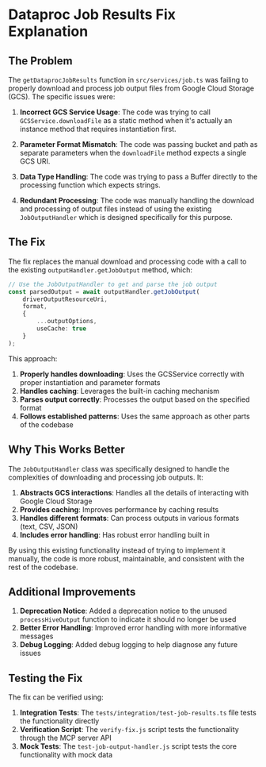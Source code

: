 # Dataproc Job Results Fix Explanation

## The Problem

The `getDataprocJobResults` function in `src/services/job.ts` was failing to properly download and process job output files from Google Cloud Storage (GCS). The specific issues were:

1. **Incorrect GCS Service Usage**: The code was trying to call `GCSService.downloadFile` as a static method when it's actually an instance method that requires instantiation first.

2. **Parameter Format Mismatch**: The code was passing bucket and path as separate parameters when the `downloadFile` method expects a single GCS URI.

3. **Data Type Handling**: The code was trying to pass a Buffer directly to the processing function which expects strings.

4. **Redundant Processing**: The code was manually handling the download and processing of output files instead of using the existing `JobOutputHandler` which is designed specifically for this purpose.

## The Fix

The fix replaces the manual download and processing code with a call to the existing `outputHandler.getJobOutput` method, which:

```typescript
// Use the JobOutputHandler to get and parse the job output
const parsedOutput = await outputHandler.getJobOutput(
    driverOutputResourceUri,
    format,
    {
        ...outputOptions,
        useCache: true
    }
);
```

This approach:

1. **Properly handles downloading**: Uses the GCSService correctly with proper instantiation and parameter formats
2. **Handles caching**: Leverages the built-in caching mechanism
3. **Parses output correctly**: Processes the output based on the specified format
4. **Follows established patterns**: Uses the same approach as other parts of the codebase

## Why This Works Better

The `JobOutputHandler` class was specifically designed to handle the complexities of downloading and processing job outputs. It:

1. **Abstracts GCS interactions**: Handles all the details of interacting with Google Cloud Storage
2. **Provides caching**: Improves performance by caching results
3. **Handles different formats**: Can process outputs in various formats (text, CSV, JSON)
4. **Includes error handling**: Has robust error handling built in

By using this existing functionality instead of trying to implement it manually, the code is more robust, maintainable, and consistent with the rest of the codebase.

## Additional Improvements

1. **Deprecation Notice**: Added a deprecation notice to the unused `processHiveOutput` function to indicate it should no longer be used
2. **Better Error Handling**: Improved error handling with more informative messages
3. **Debug Logging**: Added debug logging to help diagnose any future issues

## Testing the Fix

The fix can be verified using:

1. **Integration Tests**: The `tests/integration/test-job-results.ts` file tests the functionality directly
2. **Verification Script**: The `verify-fix.js` script tests the functionality through the MCP server API
3. **Mock Tests**: The `test-job-output-handler.js` script tests the core functionality with mock data